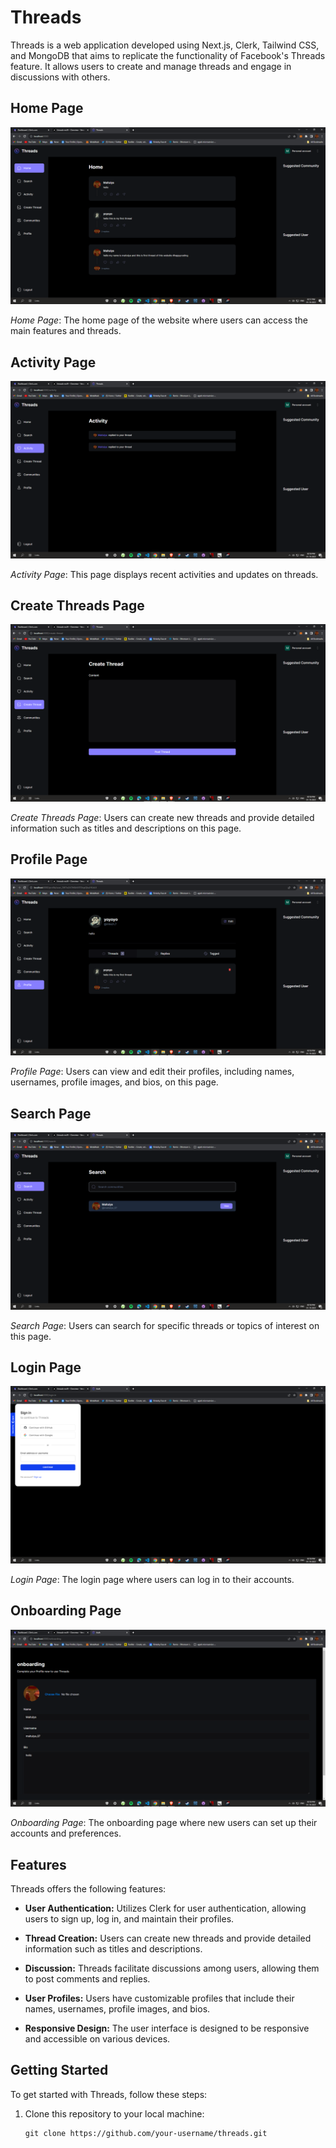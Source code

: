 # Threads

Threads is a web application developed using Next.js, Clerk, Tailwind CSS, and MongoDB that aims to replicate the functionality of Facebook's Threads feature. It allows users to create and manage threads and engage in discussions with others.

## Home Page
![Home Page](public/Home.png)

<p><em>Home Page</em>: The home page of the website where users can access the main features and threads.</p>

## Activity Page
![Activity Page](public/Activity.png)

<p><em>Activity Page</em>: This page displays recent activities and updates on threads.</p>

## Create Threads Page
![Create Threads Page](public/Createthreads.png)

<p><em>Create Threads Page</em>: Users can create new threads and provide detailed information such as titles and descriptions on this page.</p>

## Profile Page
![Profile Page](public/Profile.png)

<p><em>Profile Page</em>: Users can view and edit their profiles, including names, usernames, profile images, and bios, on this page.</p>

## Search Page
![Search Page](public/Search.png)

<p><em>Search Page</em>: Users can search for specific threads or topics of interest on this page.</p>

## Login Page
![Login Page](public/Login.png)

<p><em>Login Page</em>: The login page where users can log in to their accounts.</p>

## Onboarding Page
![Onboarding Page](public/Onboarding.png)

<p><em>Onboarding Page</em>: The onboarding page where new users can set up their accounts and preferences.</p>

## Features

Threads offers the following features:

- **User Authentication:** Utilizes Clerk for user authentication, allowing users to sign up, log in, and maintain their profiles.

- **Thread Creation:** Users can create new threads and provide detailed information such as titles and descriptions.

- **Discussion:** Threads facilitate discussions among users, allowing them to post comments and replies.

- **User Profiles:** Users have customizable profiles that include their names, usernames, profile images, and bios.

- **Responsive Design:** The user interface is designed to be responsive and accessible on various devices.

## Getting Started

To get started with Threads, follow these steps:

1. Clone this repository to your local machine:

   ```shell
   git clone https://github.com/your-username/threads.git
